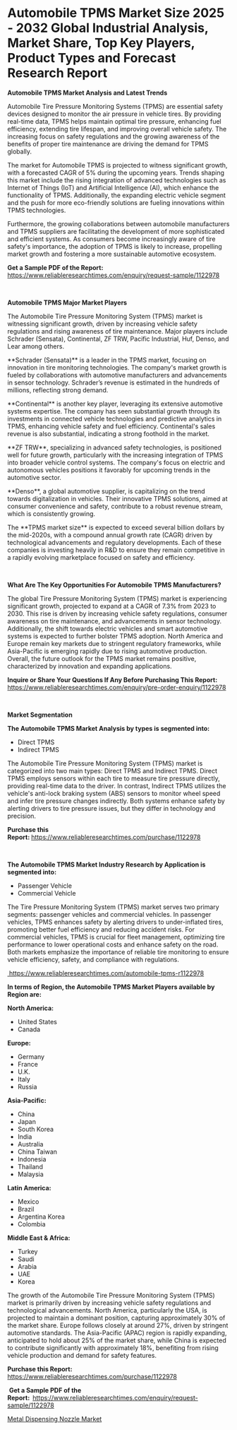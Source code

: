 <p><h1>Automobile TPMS Market Size 2025 - 2032 Global Industrial Analysis, Market Share, Top Key Players, Product Types and Forecast Research Report</h1></p><p><strong>Automobile TPMS Market Analysis and Latest Trends</strong></p>
<p><p>Automobile Tire Pressure Monitoring Systems (TPMS) are essential safety devices designed to monitor the air pressure in vehicle tires. By providing real-time data, TPMS helps maintain optimal tire pressure, enhancing fuel efficiency, extending tire lifespan, and improving overall vehicle safety. The increasing focus on safety regulations and the growing awareness of the benefits of proper tire maintenance are driving the demand for TPMS globally.</p><p>The market for Automobile TPMS is projected to witness significant growth, with a forecasted CAGR of 5% during the upcoming years. Trends shaping this market include the rising integration of advanced technologies such as Internet of Things (IoT) and Artificial Intelligence (AI), which enhance the functionality of TPMS. Additionally, the expanding electric vehicle segment and the push for more eco-friendly solutions are fueling innovations within TPMS technologies.</p><p>Furthermore, the growing collaborations between automobile manufacturers and TPMS suppliers are facilitating the development of more sophisticated and efficient systems. As consumers become increasingly aware of tire safety's importance, the adoption of TPMS is likely to increase, propelling market growth and fostering a more sustainable automotive ecosystem.</p></p>
<p><strong>Get a Sample PDF of the Report:&nbsp;</strong> <a href="https://www.reliableresearchtimes.com/enquiry/request-sample/1122978?utm_campaign=2009&utm_medium=2&utm_source=Github&utm_content=ia&utm_term=02032025&utm_id=automobile-tpms">https://www.reliableresearchtimes.com/enquiry/request-sample/1122978</a></p>
<p>&nbsp;</p>
<p><strong>Automobile TPMS Major Market Players</strong></p>
<p><p>The Automobile Tire Pressure Monitoring System (TPMS) market is witnessing significant growth, driven by increasing vehicle safety regulations and rising awareness of tire maintenance. Major players include Schrader (Sensata), Continental, ZF TRW, Pacific Industrial, Huf, Denso, and Lear among others.</p><p>**Schrader (Sensata)** is a leader in the TPMS market, focusing on innovation in tire monitoring technologies. The company's market growth is fueled by collaborations with automotive manufacturers and advancements in sensor technology. Schrader’s revenue is estimated in the hundreds of millions, reflecting strong demand.</p><p>**Continental** is another key player, leveraging its extensive automotive systems expertise. The company has seen substantial growth through its investments in connected vehicle technologies and predictive analytics in TPMS, enhancing vehicle safety and fuel efficiency. Continental's sales revenue is also substantial, indicating a strong foothold in the market.</p><p>**ZF TRW**, specializing in advanced safety technologies, is positioned well for future growth, particularly with the increasing integration of TPMS into broader vehicle control systems. The company's focus on electric and autonomous vehicles positions it favorably for upcoming trends in the automotive sector.</p><p>**Denso**, a global automotive supplier, is capitalizing on the trend towards digitalization in vehicles. Their innovative TPMS solutions, aimed at consumer convenience and safety, contribute to a robust revenue stream, which is consistently growing.</p><p>The **TPMS market size** is expected to exceed several billion dollars by the mid-2020s, with a compound annual growth rate (CAGR) driven by technological advancements and regulatory developments. Each of these companies is investing heavily in R&D to ensure they remain competitive in a rapidly evolving marketplace focused on safety and efficiency.</p></p>
<p>&nbsp;</p>
<p><strong>What Are The Key Opportunities For Automobile TPMS Manufacturers?</strong></p>
<p><p>The global Tire Pressure Monitoring System (TPMS) market is experiencing significant growth, projected to expand at a CAGR of 7.3% from 2023 to 2030. This rise is driven by increasing vehicle safety regulations, consumer awareness on tire maintenance, and advancements in sensor technology. Additionally, the shift towards electric vehicles and smart automotive systems is expected to further bolster TPMS adoption. North America and Europe remain key markets due to stringent regulatory frameworks, while Asia-Pacific is emerging rapidly due to rising automotive production. Overall, the future outlook for the TPMS market remains positive, characterized by innovation and expanding applications.</p></p>
<p><strong>Inquire or Share Your Questions If Any Before Purchasing This Report:</strong> <a href="https://www.reliableresearchtimes.com/enquiry/pre-order-enquiry/1122978?utm_campaign=2009&utm_medium=2&utm_source=Github&utm_content=ia&utm_term=02032025&utm_id=automobile-tpms">https://www.reliableresearchtimes.com/enquiry/pre-order-enquiry/1122978</a></p>
<p>&nbsp;</p>
<p><strong>Market Segmentation</strong></p>
<p><strong>The Automobile TPMS Market Analysis by types is segmented into:</strong></p>
<p><ul><li>Direct TPMS</li><li>Indirect TPMS</li></ul></p>
<p><p>The Automobile Tire Pressure Monitoring System (TPMS) market is categorized into two main types: Direct TPMS and Indirect TPMS. Direct TPMS employs sensors within each tire to measure tire pressure directly, providing real-time data to the driver. In contrast, Indirect TPMS utilizes the vehicle's anti-lock braking system (ABS) sensors to monitor wheel speed and infer tire pressure changes indirectly. Both systems enhance safety by alerting drivers to tire pressure issues, but they differ in technology and precision.</p></p>
<p><strong>Purchase this Report:&nbsp;</strong><a href="https://www.reliableresearchtimes.com/purchase/1122978?utm_campaign=2009&utm_medium=2&utm_source=Github&utm_content=ia&utm_term=02032025&utm_id=automobile-tpms">https://www.reliableresearchtimes.com/purchase/1122978</a></p>
<p>&nbsp;</p>
<p><strong>The Automobile TPMS Market Industry Research by Application is segmented into:</strong></p>
<p><ul><li>Passenger Vehicle</li><li>Commercial Vehicle</li></ul></p>
<p><p>The Tire Pressure Monitoring System (TPMS) market serves two primary segments: passenger vehicles and commercial vehicles. In passenger vehicles, TPMS enhances safety by alerting drivers to under-inflated tires, promoting better fuel efficiency and reducing accident risks. For commercial vehicles, TPMS is crucial for fleet management, optimizing tire performance to lower operational costs and enhance safety on the road. Both markets emphasize the importance of reliable tire monitoring to ensure vehicle efficiency, safety, and compliance with regulations.</p></p>
<p><a href="https://www.reliableresearchtimes.com/automobile-tpms-r1122978?utm_campaign=2009&utm_medium=2&utm_source=Github&utm_content=ia&utm_term=02032025&utm_id=automobile-tpms">&nbsp;https://www.reliableresearchtimes.com/automobile-tpms-r1122978</a></p>
<p><strong>In terms of Region, the Automobile TPMS Market Players available by Region are:</strong></p>
<p>
    <p> <strong> North America: </strong>
        <ul>
            <li>United States</li>
            <li>Canada</li>
        </ul>
        </p> 
    <p> <strong> Europe: </strong>
        <ul>
            <li>Germany</li>
            <li>France</li>
            <li>U.K.</li>
            <li>Italy</li>
            <li>Russia</li>
        </ul>
        </p> 
    <p> <strong> Asia-Pacific: </strong>
        <ul>
            <li>China</li>
            <li>Japan</li>
            <li>South Korea</li>
            <li>India</li>
            <li>Australia</li>
            <li>China Taiwan</li>
            <li>Indonesia</li>
            <li>Thailand</li>
            <li>Malaysia</li>
        </ul>
        </p> 
    <p> <strong> Latin America: </strong>
        <ul>
            <li>Mexico</li>
            <li>Brazil</li>
            <li>Argentina Korea</li>
            <li>Colombia</li>
        </ul>
        </p> 
    <p> <strong> Middle East & Africa: </strong>
        <ul>
            <li>Turkey</li>
            <li>Saudi</li>
            <li>Arabia</li>
            <li>UAE</li>
            <li>Korea</li>
        </ul>
    </p>
    </p>
<p><p>The growth of the Automobile Tire Pressure Monitoring System (TPMS) market is primarily driven by increasing vehicle safety regulations and technological advancements. North America, particularly the USA, is projected to maintain a dominant position, capturing approximately 30% of the market share. Europe follows closely at around 27%, driven by stringent automotive standards. The Asia-Pacific (APAC) region is rapidly expanding, anticipated to hold about 25% of the market share, while China is expected to contribute significantly with approximately 18%, benefiting from rising vehicle production and demand for safety features.</p></p>
<p><strong>Purchase this Report: </strong><a href="https://www.reliableresearchtimes.com/purchase/1122978?utm_campaign=2009&utm_medium=2&utm_source=Github&utm_content=ia&utm_term=02032025&utm_id=automobile-tpms">https://www.reliableresearchtimes.com/purchase/1122978</a></p>
<p>&nbsp;<strong>Get a Sample PDF of the Report:&nbsp;&nbsp;</strong><a href="https://www.reliableresearchtimes.com/enquiry/request-sample/1122978?utm_campaign=2009&utm_medium=2&utm_source=Github&utm_content=ia&utm_term=02032025&utm_id=automobile-tpms">https://www.reliableresearchtimes.com/enquiry/request-sample/1122978</a></p>
<p><strong></strong></p>
<p><p><a href="https://github.com/hgf64gh/Market-Research-Report-List-1/blob/main/metal-dispensing-nozzle-market.md?utm_campaign=2009&utm_medium=2&utm_source=Github&utm_content=ia&utm_term=02032025&utm_id=automobile-tpms">Metal Dispensing Nozzle Market</a></p></p>